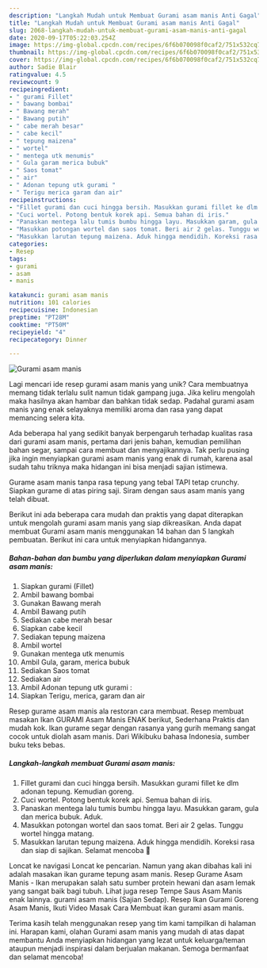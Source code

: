 ```yaml
---
description: "Langkah Mudah untuk Membuat Gurami asam manis Anti Gagal"
title: "Langkah Mudah untuk Membuat Gurami asam manis Anti Gagal"
slug: 2068-langkah-mudah-untuk-membuat-gurami-asam-manis-anti-gagal
date: 2020-09-17T05:22:03.254Z
image: https://img-global.cpcdn.com/recipes/6f6b070098f0caf2/751x532cq70/gurami-asam-manis-foto-resep-utama.jpg
thumbnail: https://img-global.cpcdn.com/recipes/6f6b070098f0caf2/751x532cq70/gurami-asam-manis-foto-resep-utama.jpg
cover: https://img-global.cpcdn.com/recipes/6f6b070098f0caf2/751x532cq70/gurami-asam-manis-foto-resep-utama.jpg
author: Sadie Blair
ratingvalue: 4.5
reviewcount: 9
recipeingredient:
- " gurami Fillet"
- " bawang bombai"
- " Bawang merah"
- " Bawang putih"
- " cabe merah besar"
- " cabe kecil"
- " tepung maizena"
- " wortel"
- " mentega utk menumis"
- " Gula garam merica bubuk"
- " Saos tomat"
- " air"
- " Adonan tepung utk gurami "
- " Terigu merica garam dan air"
recipeinstructions:
- "Fillet gurami dan cuci hingga bersih. Masukkan gurami fillet ke dlm adonan tepung. Kemudian goreng."
- "Cuci wortel. Potong bentuk korek api. Semua bahan di iris."
- "Panaskan mentega lalu tumis bumbu hingga layu. Masukkan garam, gula dan merica bubuk. Aduk."
- "Masukkan potongan wortel dan saos tomat. Beri air 2 gelas. Tunggu wortel hingga matang."
- "Masukkan larutan tepung maizena. Aduk hingga mendidih. Koreksi rasa dan siap di sajikan. Selamat mencoba 🙏"
categories:
- Resep
tags:
- gurami
- asam
- manis

katakunci: gurami asam manis 
nutrition: 101 calories
recipecuisine: Indonesian
preptime: "PT28M"
cooktime: "PT50M"
recipeyield: "4"
recipecategory: Dinner

---
```



![Gurami asam manis](https://img-global.cpcdn.com/recipes/6f6b070098f0caf2/751x532cq70/gurami-asam-manis-foto-resep-utama.jpg)

Lagi mencari ide resep gurami asam manis yang unik? Cara membuatnya memang tidak terlalu sulit namun tidak gampang juga. Jika keliru mengolah maka hasilnya akan hambar dan bahkan tidak sedap. Padahal gurami asam manis yang enak selayaknya memiliki aroma dan rasa yang dapat memancing selera kita.

Ada beberapa hal yang sedikit banyak berpengaruh terhadap kualitas rasa dari gurami asam manis, pertama dari jenis bahan, kemudian pemilihan bahan segar, sampai cara membuat dan menyajikannya. Tak perlu pusing jika ingin menyiapkan gurami asam manis yang enak di rumah, karena asal sudah tahu triknya maka hidangan ini bisa menjadi sajian istimewa.

Gurame asam manis tanpa rasa tepung yang tebal TAPI tetap crunchy. Siapkan gurame di atas piring saji. Siram dengan saus asam manis yang telah dibuat.


Berikut ini ada beberapa cara mudah dan praktis yang dapat diterapkan untuk mengolah gurami asam manis yang siap dikreasikan. Anda dapat membuat Gurami asam manis menggunakan 14 bahan dan 5 langkah pembuatan. Berikut ini cara untuk menyiapkan hidangannya.

<!--inarticleads1-->

##### Bahan-bahan dan bumbu yang diperlukan dalam menyiapkan Gurami asam manis:

1. Siapkan  gurami (Fillet)
1. Ambil  bawang bombai
1. Gunakan  Bawang merah
1. Ambil  Bawang putih
1. Sediakan  cabe merah besar
1. Siapkan  cabe kecil
1. Sediakan  tepung maizena
1. Ambil  wortel
1. Gunakan  mentega utk menumis
1. Ambil  Gula, garam, merica bubuk
1. Sediakan  Saos tomat
1. Sediakan  air
1. Ambil  Adonan tepung utk gurami :
1. Siapkan  Terigu, merica, garam dan air


Resep gurame asam manis ala restoran cara membuat. Resep membuat masakan Ikan GURAMI Asam Manis ENAK berikut, Sederhana Praktis dan mudah kok. Ikan gurame segar dengan rasanya yang gurih memang sangat cocok untuk diolah asam manis. Dari Wikibuku bahasa Indonesia, sumber buku teks bebas. 

<!--inarticleads2-->

##### Langkah-langkah membuat Gurami asam manis:

1. Fillet gurami dan cuci hingga bersih. Masukkan gurami fillet ke dlm adonan tepung. Kemudian goreng.
1. Cuci wortel. Potong bentuk korek api. Semua bahan di iris.
1. Panaskan mentega lalu tumis bumbu hingga layu. Masukkan garam, gula dan merica bubuk. Aduk.
1. Masukkan potongan wortel dan saos tomat. Beri air 2 gelas. Tunggu wortel hingga matang.
1. Masukkan larutan tepung maizena. Aduk hingga mendidih. Koreksi rasa dan siap di sajikan. Selamat mencoba 🙏


Loncat ke navigasi Loncat ke pencarian. Namun yang akan dibahas kali ini adalah masakan ikan gurame tepung asam manis. Resep Gurame Asam Manis - Ikan merupakan salah satu sumber protein hewani dan asam lemak yang sangat baik bagi tubuh. Lihat juga resep Tempe Saus Asam Manis enak lainnya. gurami asam manis (Sajian Sedap). Resep Ikan Gurami Goreng Asam Manis, Ikuti Video Masak Cara Membuat ikan gurami asam manis. 

Terima kasih telah menggunakan resep yang tim kami tampilkan di halaman ini. Harapan kami, olahan Gurami asam manis yang mudah di atas dapat membantu Anda menyiapkan hidangan yang lezat untuk keluarga/teman ataupun menjadi inspirasi dalam berjualan makanan. Semoga bermanfaat dan selamat mencoba!
